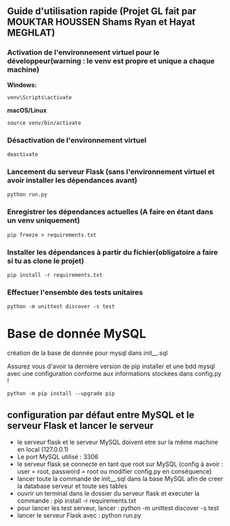 ## Guide d'utilisation rapide (Projet GL fait par MOUKTAR HOUSSEN Shams Ryan et Hayat MEGHLAT)

### Activation de l'environnement virtuel pour le développeur(warning : le venv est propre et unique a chaque machine)

**Windows:**
```
venv\Scripts\activate
```

**macOS/Linux**
```
source venv/bin/activate
```

### Désactivation de l'environnement virtuel

```
deactivate
```

### Lancement du serveur Flask (sans l'environnement virtuel et avoir installer les dépendances avant)

```
python run.py
```

### Enregistrer les dépendances actuelles (A faire en étant dans un venv uniquement)

```
pip freeze > requirements.txt
```

### Installer les dépendances à partir du fichier(obligatoire a faire si tu as clone le projet)

```
pip install -r requirements.txt
```

### Effectuer l'ensemble des tests unitaires

```
python -m unittest discover -s test
```

# Base de donnée MySQL

création de la base de donnée pour mysql dans init__.sql

Assurez vous d'avoir la dernière version de pip installer et une bdd mysql avec une configuration conforme aux informations stockées dans config.py !

```
python -m pip install --upgrade pip
```

## configuration par défaut entre MySQL et le serveur Flask et lancer le serveur

- le serveur flask et le serveur MySQL doivent etre sur la même machine en local (127.0.0.1)
- Le port MySQL utilisé : 3306
- le serveur flask se connecte en tant que root sur MySQL (config à avoir : user = root, password = root ou modifier config.py en conséquence)
- lancer toute la commande de init__.sql dans la base MySQL afin de creer la database serveur et toute ses tables
- ouvrir un terminal dans le dossier du serveur flask et executer la commande : pip install -r requirements.txt
- pour lancer les test serveur, lancer : python -m unittest discover -s test
- lancer le serveur Flask avec : python run.py